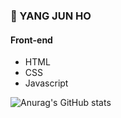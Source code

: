 ### 👾 YANG JUN HO

#### Front-end
 + HTML
 + CSS
 + Javascript

![Anurag's GitHub stats](https://github-readme-stats.vercel.app/api?username=yanggengjelly&show_icons=true&theme=transparent)
